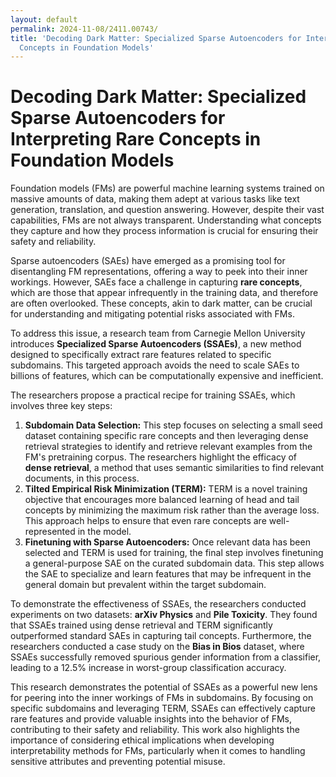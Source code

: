 ```yaml
---
layout: default
permalink: 2024-11-08/2411.00743/
title: 'Decoding Dark Matter: Specialized Sparse Autoencoders for Interpreting Rare
  Concepts in Foundation Models'
---
```


# Decoding Dark Matter: Specialized Sparse Autoencoders for Interpreting Rare Concepts in Foundation Models

Foundation models (FMs) are powerful machine learning systems trained on massive amounts of data, making them adept at various tasks like text generation, translation, and question answering. However, despite their vast capabilities, FMs are not always transparent. Understanding what concepts they capture and how they process information is crucial for ensuring their safety and reliability.

Sparse autoencoders (SAEs) have emerged as a promising tool for disentangling FM representations, offering a way to peek into their inner workings. However, SAEs face a challenge in capturing **rare concepts**, which are those that appear infrequently in the training data, and therefore are often overlooked. These concepts, akin to dark matter, can be crucial for understanding and mitigating potential risks associated with FMs.

To address this issue, a research team from Carnegie Mellon University introduces **Specialized Sparse Autoencoders (SSAEs)**, a new method designed to specifically extract rare features related to specific subdomains. This targeted approach avoids the need to scale SAEs to billions of features, which can be computationally expensive and inefficient. 

The researchers propose a practical recipe for training SSAEs, which involves three key steps:

1. **Subdomain Data Selection:** This step focuses on selecting a small seed dataset containing specific rare concepts and then leveraging dense retrieval strategies to identify and retrieve relevant examples from the FM's pretraining corpus. The researchers highlight the efficacy of **dense retrieval**, a method that uses semantic similarities to find relevant documents, in this process. 
2. **Tilted Empirical Risk Minimization (TERM):** TERM is a novel training objective that encourages more balanced learning of head and tail concepts by minimizing the maximum risk rather than the average loss. This approach helps to ensure that even rare concepts are well-represented in the model.
3. **Finetuning with Sparse Autoencoders:** Once relevant data has been selected and TERM is used for training, the final step involves finetuning a general-purpose SAE on the curated subdomain data. This step allows the SAE to specialize and learn features that may be infrequent in the general domain but prevalent within the target subdomain.

To demonstrate the effectiveness of SSAEs, the researchers conducted experiments on two datasets: **arXiv Physics** and **Pile Toxicity**. They found that SSAEs trained using dense retrieval and TERM significantly outperformed standard SAEs in capturing tail concepts. Furthermore, the researchers conducted a case study on the **Bias in Bios** dataset, where SSAEs successfully removed spurious gender information from a classifier, leading to a 12.5% increase in worst-group classification accuracy.

This research demonstrates the potential of SSAEs as a powerful new lens for peering into the inner workings of FMs in subdomains. By focusing on specific subdomains and leveraging TERM, SSAEs can effectively capture rare features and provide valuable insights into the behavior of FMs, contributing to their safety and reliability. This work also highlights the importance of considering ethical implications when developing interpretability methods for FMs, particularly when it comes to handling sensitive attributes and preventing potential misuse.